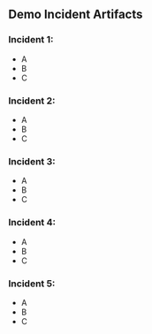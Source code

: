 ## Demo Incident Artifacts

### Incident 1:
- A
- B
- C

### Incident 2: 
- A
- B
- C

### Incident 3:
- A
- B
- C

### Incident 4:
- A
- B
- C

### Incident 5: 
- A
- B
- C
